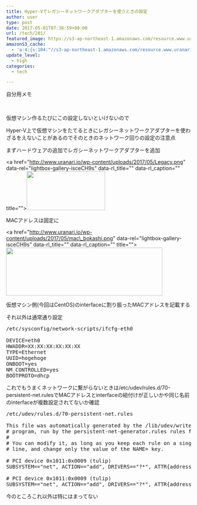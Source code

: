 ```yaml
---
title: Hyper-Vでレガシーネットワークアダプターを使うときの設定
author: user
type: post
date: 2017-05-01T07:38:59+00:00
url: /tech/201/
featured_image: https://s3-ap-northeast-1.amazonaws.com/resource.www.uranari.io/wp-content/uploads/2017/05/01160001/Legacy.png
amazonS3_cache:
  - 'a:4:{s:104:"//s3-ap-northeast-1.amazonaws.com/resource.www.uranari.io/wp-content/uploads/2017/05/01160001/Legacy.png";i:202;s:54:"//www.uranari.io/wp-content/uploads/2017/05/Legacy.png";i:202;s:109:"//s3-ap-northeast-1.amazonaws.com/resource.www.uranari.io/wp-content/uploads/2017/05/01160405/mac_bokashi.png";i:203;s:59:"//www.uranari.io/wp-content/uploads/2017/05/mac_bokashi.png";i:203;}'
update_level:
  - high
categories:
  - tech

---
```

自分用メモ

&nbsp;

仮想マシン作るたびにこの設定しないといけないので

Hyper-V上で仮想マシンをたてるときにレガシーネットワークアダプターを使わざるをえないことがあるのでそのときのネットワーク回りの設定の注意点

まずハードウェアの追加でレガシーネットワークアダプターを追加
  
<a href="http://www.uranari.io/wp-content/uploads/2017/05/Legacy.png" data-rel="lightbox-gallery-isceCH9s" data-rl\_title="" data-rl\_caption="" title=""><img class="alignnone size-full wp-image-202" src="http://www.uranari.io/wp-content/uploads/2017/05/Legacy.png" alt="" width="214" height="106" /></a>

MACアドレスは固定に
  
<a href="http://www.uranari.io/wp-content/uploads/2017/05/mac\_bokashi.png" data-rel="lightbox-gallery-isceCH9s" data-rl\_title="" data-rl_caption="" title=""><img class="alignnone size-full wp-image-203" src="http://www.uranari.io/wp-content/uploads/2017/05/mac_bokashi.png" alt="" width="426" height="131" srcset="https://s3-ap-northeast-1.amazonaws.com/resource.www.uranari.io/wp-content/uploads/2017/05/01160405/mac_bokashi.png 426w, https://s3-ap-northeast-1.amazonaws.com/resource.www.uranari.io/wp-content/uploads/2017/05/01160405/mac_bokashi-300x92.png 300w, https://s3-ap-northeast-1.amazonaws.com/resource.www.uranari.io/wp-content/uploads/2017/05/01160405/mac_bokashi-320x98.png 320w" sizes="(max-width: 426px) 100vw, 426px" /></a>

仮想マシン側(今回はCentOS)のinterfaceに割り振ったMACアドレスを記載する
  
それ以外は通常通り設定

<pre class="lang:default decode:true " title="/etc/sysconfig/network-scripts/ifcfg-eth0">/etc/sysconfig/network-scripts/ifcfg-eth0

DEVICE=eth0
HWADDR=XX:XX:XX:XX:XX:XX
TYPE=Ethernet
UUID=hogehoge
ONBOOT=yes
NM_CONTROLLED=yes
BOOTPROTO=dhcp</pre>

これでもうまくネットワークに繋がらないときは/etc/udev/rules.d/70-persistent-net.rulesでMACアドレスとinterfaceの紐付けが正しいかや同じ名前のinterfaceが複数設定されてないか確認

<pre class="lang:sh decode:true " title="/etc/udev/rules.d/70-persistent-net.rules">/etc/udev/rules.d/70-persistent-net.rules

This file was automatically generated by the /lib/udev/write_net_rules
# program, run by the persistent-net-generator.rules rules file.
#
# You can modify it, as long as you keep each rule on a single
# line, and change only the value of the NAME= key.

# PCI device 0x1011:0x0009 (tulip)
SUBSYSTEM=="net", ACTION=="add", DRIVERS=="?*", ATTR{address}=="XX:XX:XX:XX:XX:XX", ATTR{type}=="1", KERNEL=="eth*", NAME="eth0"

# PCI device 0x1011:0x0009 (tulip)
SUBSYSTEM=="net", ACTION=="add", DRIVERS=="?*", ATTR{address}=="XX:XX:XX:XX:XX:XX", ATTR{type}=="1", KERNEL=="eth*", NAME="eth1"</pre>

今のところこれ以外は特にはまってない